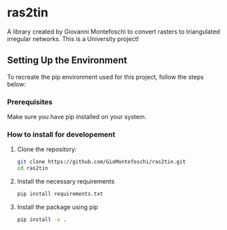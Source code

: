 # ras2tin
A library created by Giovanni Montefoschi to convert rasters to triangulated irregular networks.
This is a University project!

## Setting Up the Environment

To recreate the pip environment used for this project, follow the steps below:

### Prerequisites
Make sure you have pip installed on your system.

### How to install for developement

1. Clone the repository:
   ```bash
   git clone https://github.com/GioMontefoschi/ras2tin.git
   cd ras2tin
   ```

2. Install the necessary requirements 
    ```bash
    pip install requirements.txt 
    ```

3. Install the package using pip
    ```bash
    pip install -e . 
    ```
